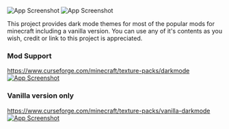![App Screenshot](https://i.imgur.com/fmW2wEZ.png)
![App Screenshot](https://i.imgur.com/Dj5f4Mb.png)

This project provides dark mode themes for most of the popular mods for minecraft including a vanilla version. You can use any of it's contents as you wish, credit or link to this project is appreciated.

### Mod Support
https://www.curseforge.com/minecraft/texture-packs/darkmode
[![App Screenshot](https://i.imgur.com/FummF1V.png)](https://www.curseforge.com/minecraft/texture-packs/darkmode)
### Vanilla version only
https://www.curseforge.com/minecraft/texture-packs/vanilla-darkmode
[![App Screenshot](https://i.imgur.com/FummF1V.png)](https://www.curseforge.com/minecraft/texture-packs/vanilla-darkmode)
